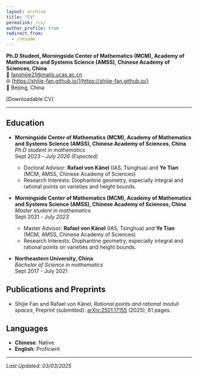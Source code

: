 ```yaml
---
layout: archive
title: "CV"
permalink: /cv/
author_profile: true
redirect_from:
  - /resume
---
```


**Ph.D Student, Morningside Center of Mathematics (MCM), Academy of Mathematics and Systems Science (AMSS), Chinese Academy of Sciences, China**  
📧 [fanshijie21@mails.ucas.ac.cn](mailto:fanshijie21@mails.ucas.ac.cn)  
🌐 [https://shijie-fan.github.io/](https://shijie-fan.github.io/)  
📍 Beijing, China

[Downloadable CV]

---

## Education
- **Morningside Center of Mathematics (MCM), Academy of Mathematics and Systems Science (AMSS), Chinese Academy of Sciences, China**  
  *Ph.D student in mathematics*  
  Sept 2023 - *July 2026 (Expected)*  
  - Doctoral Advisor: **Rafael von K&auml;nel** (IAS, Tsinghua) and **Ye Tian** (MCM, AMSS, Chinese Academy of Sciences)
  - Research Interests: Diophantine geometry, especially integral and rational points on varieties and height bounds.


- **Morningside Center of Mathematics (MCM), Academy of Mathematics and Systems Science (AMSS), Chinese Academy of Sciences, China**  
  *Master student in mathematics*  
  Sept 2021 - *July 2023*  
  - Master Advisor: **Rafael von K&auml;nel** (IAS, Tsinghua) and **Ye Tian** (MCM, AMSS, Chinese Academy of Sciences)
  - Research Interests: Diophantine geometry, especially integral and rational points on varieties and height bounds. 

- **Northeastern University, China**  
  *Bachelor of Science in mathematics*  
  Sept 2017 - July 2021  
  

## Publications and Preprints
- Shijie Fan and Rafael von K&auml;nel, *Rational points and rational moduli spaces*, Preprint (submitted): [arXiv:2501.17155](https://arxiv.org/abs/2501.17155) (2025), 61 pages.



## Languages
- **Chinese**: Native
- **English**: Proficient

---

_Last Updated: 03/03/2025_